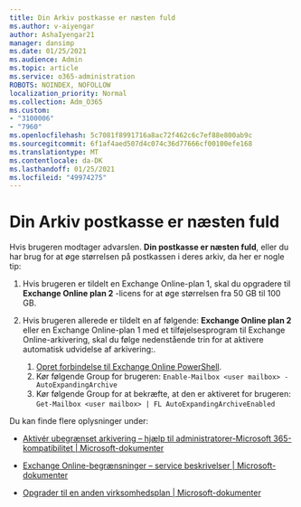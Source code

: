 ```yaml
---
title: Din Arkiv postkasse er næsten fuld
ms.author: v-aiyengar
author: AshaIyengar21
manager: dansimp
ms.date: 01/25/2021
ms.audience: Admin
ms.topic: article
ms.service: o365-administration
ROBOTS: NOINDEX, NOFOLLOW
localization_priority: Normal
ms.collection: Adm_O365
ms.custom:
- "3100006"
- "7960"
ms.openlocfilehash: 5c7081f8991716a8ac72f462c6c7ef88e800ab9c
ms.sourcegitcommit: 6f1af4aed507d4c074c36d77666cf00100efe168
ms.translationtype: MT
ms.contentlocale: da-DK
ms.lasthandoff: 01/25/2021
ms.locfileid: "49974275"
---
```

# <a name="your-archive-mailbox-is-almost-full"></a>Din Arkiv postkasse er næsten fuld

Hvis brugeren modtager advarslen. **Din postkasse er næsten fuld**, eller du har brug for at øge størrelsen på postkassen i deres arkiv, da her er nogle tip:

1. Hvis brugeren er tildelt en Exchange Online-plan 1, skal du opgradere til **Exchange Online plan 2** -licens for at øge størrelsen fra 50 GB til 100 GB.
1. Hvis brugeren allerede er tildelt en af følgende: **Exchange Online plan 2** eller en Exchange Online-plan 1 med et tilføjelsesprogram til Exchange Online-arkivering, skal du følge nedenstående trin for at aktivere automatisk udvidelse af arkivering:.
 
    1. [Opret forbindelse til Exchange Online PowerShell](https://docs.microsoft.com/powershell/exchange/connect-to-exchange-online-powershell?view=exchange-ps&preserve-view=true).
    2. Kør følgende Group for brugeren:  `Enable-Mailbox <user mailbox> -AutoExpandingArchive`
    1. Kør følgende Group for at bekræfte, at den er aktiveret for brugeren:  `Get-Mailbox <user mailbox> | FL AutoExpandingArchiveEnabled`

Du kan finde flere oplysninger under:

- [ Aktivér ubegrænset arkivering – hjælp til administratorer-Microsoft 365-kompatibilitet | Microsoft-dokumenter](https://docs.microsoft.com/microsoft-365/compliance/enable-unlimited-archiving?view=o365-worldwide&preserve-view=true)

- [Exchange Online-begrænsninger – service beskrivelser | Microsoft-dokumenter](https://docs.microsoft.com/office365/servicedescriptions/exchange-online-service-description/exchange-online-limits?redirectedfrom=MSDN#storage-limits-across-standalone-plans)

- [Opgrader til en anden virksomhedsplan | Microsoft-dokumenter](https://docs.microsoft.com/microsoft-365/commerce/subscriptions/upgrade-to-different-plan?view=o365-worldwide&preserve-view=true)

